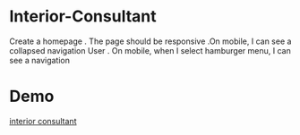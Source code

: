 # Interior-Consultant
Create a homepage . The page should be responsive .On mobile, I can see a collapsed navigation User . On mobile, when I select hamburger menu, I can see a navigation
# Demo
[interior consultant](https://interior-consultant.herokuapp.com/)

